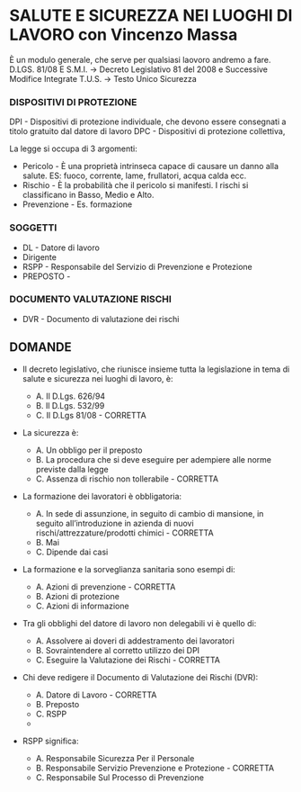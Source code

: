 # SALUTE E SICUREZZA NEI LUOGHI DI LAVORO con Vincenzo Massa

È un modulo generale, che serve per qualsiasi laovoro andremo a fare.
D.LGS. 81/08 E S.M.I. -> Decreto Legislativo 81 del 2008 e Successive Modifice Integrate 
T.U.S. -> Testo Unico Sicurezza

### DISPOSITIVI DI PROTEZIONE

DPI - Dispositivi di protezione individuale, che devono essere consegnati a titolo gratuito dal datore di lavoro
DPC - Dispositivi di protezione collettiva,

La legge si occupa di 3 argomenti:

- Pericolo - È una proprietà intrinseca capace di causare un danno alla salute. ES: fuoco, corrente, lame, frullatori, acqua calda ecc. 
- Rischio - È la probabilità che il pericolo si manifesti. I rischi si classificano in Basso, Medio e Alto.
- Prevenzione - Es. formazione

### SOGGETTI

- DL - Datore di lavoro
- Dirigente
- RSPP - Responsabile del Servizio di Prevenzione e Protezione
- PREPOSTO - 

### DOCUMENTO VALUTAZIONE RISCHI

- DVR - Documento di valutazione dei rischi

## DOMANDE

- Il decreto legislativo, che riunisce insieme tutta la legislazione in tema di salute e sicurezza nei luoghi di lavoro, è:
  - A. Il D.Lgs. 626/94
  - B. Il D.Lgs. 532/99
  - C. Il D.Lgs 81/08 - CORRETTA

- La sicurezza è:
  - A. Un obbligo per il preposto
  - B. La procedura che si deve eseguire per adempiere alle norme previste dalla legge 
  - C. Assenza di rischio non tollerabile - CORRETTA

- La formazione dei lavoratori è obbligatoria:
  - A. In sede di assunzione, in seguito di cambio di mansione, in seguito all’introduzione in azienda di nuovi rischi/attrezzature/prodotti chimici - CORRETTA
  - B. Mai
  - C. Dipende dai casi

- La formazione e la sorveglianza sanitaria sono esempi di:
  - A. Azioni di prevenzione - CORRETTA
  - B. Azioni di protezione
  - C. Azioni di informazione

- Tra gli obblighi del datore di lavoro non delegabili vi è quello di:
  - A. Assolvere ai doveri di addestramento dei lavoratori
  - B. Sovraintendere al corretto utilizzo dei DPI
  - C. Eseguire la Valutazione dei Rischi - CORRETTA

- Chi deve redigere il Documento di Valutazione dei Rischi (DVR):
  - A. Datore di Lavoro - CORRETTA
  - B. Preposto
  - C. RSPP
  - 
- RSPP significa:
  - A. Responsabile Sicurezza Per il Personale
  - B. Responsabile Servizio Prevenzione e Protezione - CORRETTA
  - C. Responsabile Sul Processo di Prevenzione

